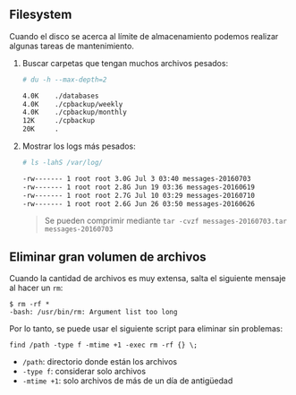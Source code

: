 ## Filesystem
Cuando el disco se acerca al límite de almacenamiento podemos realizar algunas tareas de mantenimiento.

1. Buscar carpetas que tengan muchos archivos pesados:

    ```bash
    # du -h --max-depth=2
    
    4.0K    ./databases
    4.0K    ./cpbackup/weekly
    4.0K    ./cpbackup/monthly
    12K     ./cpbackup
    20K     .
    ```
    
2. Mostrar los logs más pesados:

    ```bash
    # ls -lahS /var/log/
    
    -rw------- 1 root root 3.0G Jul 3 03:40 messages-20160703
    -rw------- 1 root root 2.8G Jun 19 03:36 messages-20160619
    -rw------- 1 root root 2.7G Jul 10 03:29 messages-20160710
    -rw------- 1 root root 2.6G Jun 26 03:50 messages-20160626
    ```
    
    > Se pueden comprimir mediante `tar -cvzf messages-20160703.tar messages-20160703`

## Eliminar gran volumen de archivos
Cuando la cantidad de archivos es muy extensa, salta el siguiente mensaje al hacer un `rm`:

```
$ rm -rf *
-bash: /usr/bin/rm: Argument list too long
```

Por lo tanto, se puede usar el siguiente script para eliminar sin problemas:
```
find /path -type f -mtime +1 -exec rm -rf {} \; 
```

* `/path`: directorio donde están los archivos
* `-type f`: considerar solo archivos
* `-mtime +1`: solo archivos de más de un día de antigüedad
